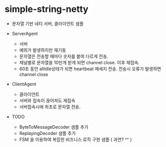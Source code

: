 # simple-string-netty
* 문자열 기반 네티 서버, 클라이언트 샘플
* ServerAgent
  * 서버
  * 예외가 발생하지만 재기동
  * 문자열은 전송할 때마다 숫자를 붙여 다르게 전송.
  * 채널별로 문자열을 10만개 받게 되면 channel close. 이후 재접속.
  * 60초 동안 allIdle상태가 되면 heartbeat 메세지 전송. 전송시 오류가 발생하면 channel close
* ClientAgent
  * 클라이언트
  * 서버와 접속이 끊어져도 재접속
  * 서버접속시에 최초로 문자열 전송.   

* TODO
  * ByteToMessageDecoder 샘플 추가
  * ReplayingDecoder 샘플 추가
  * FSM 을 이용하여 복잡한 비즈니스 로직 구현 샘플 ( 과연? ^^ )
